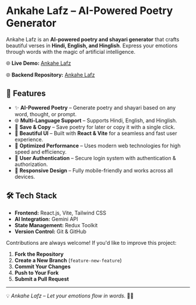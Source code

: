 
#  **Ankahe Lafz** – AI-Powered Poetry Generator  

Ankahe Lafz is an **AI-powered poetry and shayari generator** that crafts beautiful verses in **Hindi, English, and Hinglish**. Express your emotions through words with the magic of artificial intelligence.  

🌐 **Live Demo:** [Ankahe Lafz](https://ankahe-lafz-ai.vercel.app/)  

🌐 **Backend Repository:** [Ankahe Lafz](https://github.com/DheerajRay-01/ankahe-lafz-backend)  


## 📌 **Features**  

- ✨ **AI-Powered Poetry** – Generate poetry and shayari based on any word, thought, or prompt.  
- 🌐 **Multi-Language Support** – Supports Hindi, English, and Hinglish.  
- 💾 **Save & Copy** – Save poetry for later or copy it with a single click.  
- 🎨 **Beautiful UI** – Built with **React & Vite** for a seamless and fast user experience.  
- 🚀 **Optimized Performance** – Uses modern web technologies for high speed and efficiency.  
- 🔐 **User Authentication** – Secure login system with authentication & authorization.  
- 📱 **Responsive Design** – Fully mobile-friendly and works across all devices.  

## 🛠 **Tech Stack**  

- **Frontend:** React.js, Vite, Tailwind CSS  
- **AI Integration:** Gemini API  
- **State Management:** Redux Toolkit  
- **Version Control:** Git & GitHub  


Contributions are always welcome! If you'd like to improve this project:  

1. **Fork the Repository**  
2. **Create a New Branch** (`feature-new-feature`)  
3. **Commit Your Changes**  
4. **Push to Your Fork**  
5. **Submit a Pull Request**  

---

💡 *Ankahe Lafz – Let your emotions flow in words.* 📝✨  

